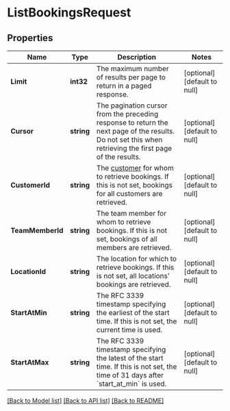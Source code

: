 # ListBookingsRequest

## Properties
Name | Type | Description | Notes
------------ | ------------- | ------------- | -------------
**Limit** | **int32** | The maximum number of results per page to return in a paged response. | [optional] [default to null]
**Cursor** | **string** | The pagination cursor from the preceding response to return the next page of the results. Do not set this when retrieving the first page of the results. | [optional] [default to null]
**CustomerId** | **string** | The [customer](https://developer.squareup.com/reference/square_2024-07-17/objects/Customer) for whom to retrieve bookings. If this is not set, bookings for all customers are retrieved. | [optional] [default to null]
**TeamMemberId** | **string** | The team member for whom to retrieve bookings. If this is not set, bookings of all members are retrieved. | [optional] [default to null]
**LocationId** | **string** | The location for which to retrieve bookings. If this is not set, all locations&#x27; bookings are retrieved. | [optional] [default to null]
**StartAtMin** | **string** | The RFC 3339 timestamp specifying the earliest of the start time. If this is not set, the current time is used. | [optional] [default to null]
**StartAtMax** | **string** | The RFC 3339 timestamp specifying the latest of the start time. If this is not set, the time of 31 days after &#x60;start_at_min&#x60; is used. | [optional] [default to null]

[[Back to Model list]](../README.md#documentation-for-models) [[Back to API list]](../README.md#documentation-for-api-endpoints) [[Back to README]](../README.md)

